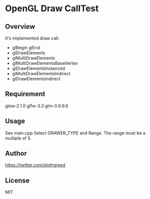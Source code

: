 # OpenGL Draw CallTest

## Overview

It's implemented draw call.

* glBegin glEnd
* glDrawElements
* glMultiDrawElements 
* glMultiDrawElementsBaseVertex
* glDrawElementsInstanced
* glMultiDrawElementsIndirect
* glDrawElementsIndirect 

## Requirement
glew-2.1.0
glfw-3.3
glm-0.9.9.6

## Usage
See main.cpp
Select DRAWER_TYPE and Range.
The range must be a multiple of 5.

## Author 
https://twitter.com/slothgreed

## License
MIT


